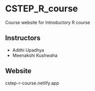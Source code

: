 # CSTEP_R_course
Course website for Introductory R course
## Instructors
- Adithi Upadhya
- Meenakshi Kushwaha

## Website
cstep-r-course.netlify.app